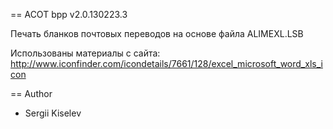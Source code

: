 ﻿== ACOT bpp v2.0.130223.3

Печать бланков почтовых переводов на основе файла ALIMEXL.LSB

Использованы материалы с сайта:
http://www.iconfinder.com/icondetails/7661/128/excel_microsoft_word_xls_icon

== Author
* Sergii Kiselev

